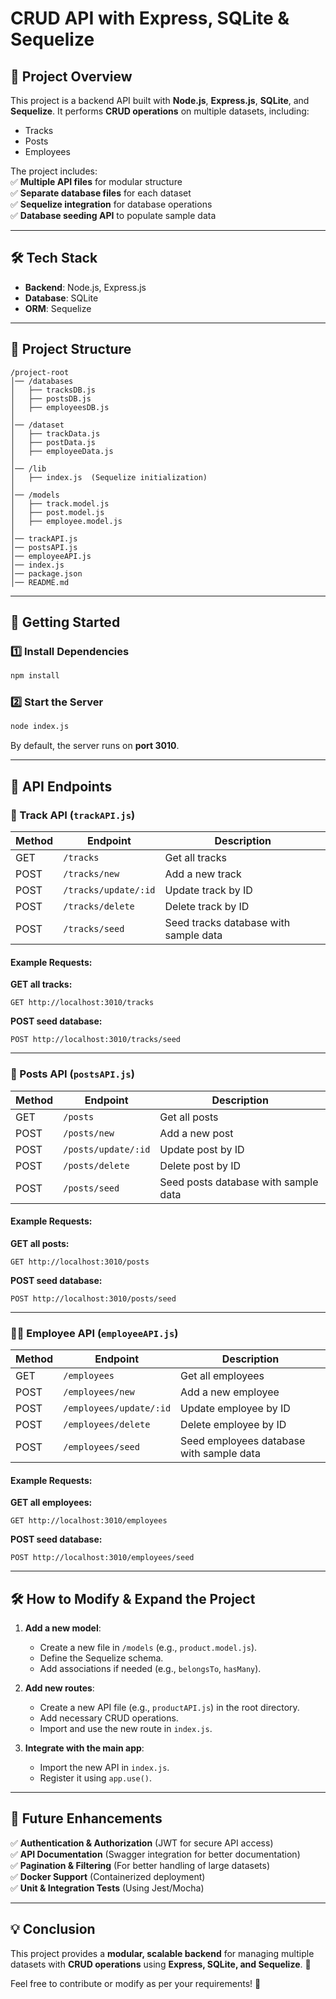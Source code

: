 # CRUD API with Express, SQLite & Sequelize

## 📌 Project Overview

This project is a backend API built with **Node.js**, **Express.js**, **SQLite**, and **Sequelize**. It performs **CRUD operations** on multiple datasets, including:

- Tracks
- Posts
- Employees

The project includes:  
✅ **Multiple API files** for modular structure  
✅ **Separate database files** for each dataset  
✅ **Sequelize integration** for database operations  
✅ **Database seeding API** to populate sample data

---

## 🛠️ Tech Stack

- **Backend**: Node.js, Express.js
- **Database**: SQLite
- **ORM**: Sequelize

---

## 📂 Project Structure

```
/project-root
│── /databases
│   ├── tracksDB.js
│   ├── postsDB.js
│   ├── employeesDB.js
│
│── /dataset
│   ├── trackData.js
│   ├── postData.js
│   ├── employeeData.js
│
│── /lib
│   ├── index.js  (Sequelize initialization)
│
│── /models
│   ├── track.model.js
│   ├── post.model.js
│   ├── employee.model.js
│
│── trackAPI.js
│── postsAPI.js
│── employeeAPI.js
│── index.js
│── package.json
│── README.md
```

---

## 🚀 Getting Started

### 1️⃣ Install Dependencies

```bash
npm install
```

### 2️⃣ Start the Server

```bash
node index.js
```

By default, the server runs on **port 3010**.

---

## 📌 API Endpoints

### 🎵 Track API (`trackAPI.js`)

| Method | Endpoint             | Description                           |
| ------ | -------------------- | ------------------------------------- |
| GET    | `/tracks`            | Get all tracks                        |
| POST   | `/tracks/new`        | Add a new track                       |
| POST   | `/tracks/update/:id` | Update track by ID                    |
| POST   | `/tracks/delete`     | Delete track by ID                    |
| POST   | `/tracks/seed`       | Seed tracks database with sample data |

#### Example Requests:

**GET all tracks:**

```http
GET http://localhost:3010/tracks
```

**POST seed database:**

```http
POST http://localhost:3010/tracks/seed
```

---

### 📝 Posts API (`postsAPI.js`)

| Method | Endpoint            | Description                          |
| ------ | ------------------- | ------------------------------------ |
| GET    | `/posts`            | Get all posts                        |
| POST   | `/posts/new`        | Add a new post                       |
| POST   | `/posts/update/:id` | Update post by ID                    |
| POST   | `/posts/delete`     | Delete post by ID                    |
| POST   | `/posts/seed`       | Seed posts database with sample data |

#### Example Requests:

**GET all posts:**

```http
GET http://localhost:3010/posts
```

**POST seed database:**

```http
POST http://localhost:3010/posts/seed
```

---

### 👨‍💼 Employee API (`employeeAPI.js`)

| Method | Endpoint                | Description                              |
| ------ | ----------------------- | ---------------------------------------- |
| GET    | `/employees`            | Get all employees                        |
| POST   | `/employees/new`        | Add a new employee                       |
| POST   | `/employees/update/:id` | Update employee by ID                    |
| POST   | `/employees/delete`     | Delete employee by ID                    |
| POST   | `/employees/seed`       | Seed employees database with sample data |

#### Example Requests:

**GET all employees:**

```http
GET http://localhost:3010/employees
```

**POST seed database:**

```http
POST http://localhost:3010/employees/seed
```

---

## 🛠️ How to Modify & Expand the Project

1. **Add a new model**:

   - Create a new file in `/models` (e.g., `product.model.js`).
   - Define the Sequelize schema.
   - Add associations if needed (e.g., `belongsTo`, `hasMany`).

2. **Add new routes**:

   - Create a new API file (e.g., `productAPI.js`) in the root directory.
   - Add necessary CRUD operations.
   - Import and use the new route in `index.js`.

3. **Integrate with the main app**:
   - Import the new API in `index.js`.
   - Register it using `app.use()`.

---

## 🎯 Future Enhancements

✅ **Authentication & Authorization** (JWT for secure API access)  
✅ **API Documentation** (Swagger integration for better documentation)  
✅ **Pagination & Filtering** (For better handling of large datasets)  
✅ **Docker Support** (Containerized deployment)  
✅ **Unit & Integration Tests** (Using Jest/Mocha)

---

## 💡 Conclusion

This project provides a **modular, scalable backend** for managing multiple datasets with **CRUD operations** using **Express, SQLite, and Sequelize**. 🚀

Feel free to contribute or modify as per your requirements! 🎯
